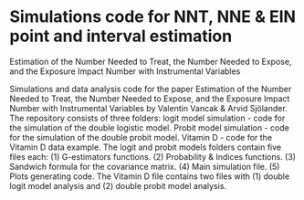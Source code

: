 # Simulations code for NNT, NNE & EIN point and interval estimation
Estimation of the Number Needed to Treat, the Number Needed to Expose, and the Exposure Impact Number with Instrumental Variables

Simulations and data analysis code for the paper Estimation of the Number Needed to Treat, the Number Needed to Expose, and the Exposure Impact Number with Instrumental Variables by Valentin Vancak & Arvid Sjölander. 
The repository consists of three folders: logit model simulation - code for the simulation of the double logistic model. Probit model simulation - code for the simulation of the double probit model. Vitamin D - code for the Vitamin D data example.
The logit and probit models folders contain five files each: (1) G-estimators functions. (2) Probability & Indices functions. (3) Sandwich formula for the covariance matrix. (4) Main simulation file. (5) Plots generating code.
The Vitamin D file contains two files with (1) double logit model analysis and (2) double probit model analysis.

